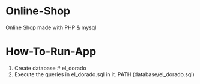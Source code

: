# Online-Shop
Online Shop made with PHP &amp; mysql
# How-To-Run-App
1. Create database # el_dorado
2. Execute the queries in el_dorado.sql in it. 
PATH (database/el_dorado.sql)
